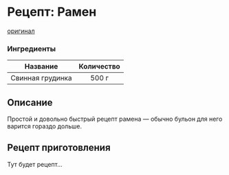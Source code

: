 # Рецепт: Рамен
[оригинал](https://eda.ru/recepty/supy/ramen-114793)

### Ингредиенты
| Название        	| Количество    |
| -------------   	|:-------------:|
|Свинная грудинка | 500 г 		|

## Описание
Простой и довольно быстрый рецепт рамена — обычно бульон для него варится гораздо дольше. 

## Рецепт приготовления
Тут будет рецепт...